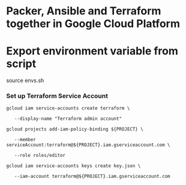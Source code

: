 # Packer, Ansible and Terraform together in Google Cloud Platform

# Export environment variable from script
source envs.sh

### Set up Terraform Service Account

```
gcloud iam service-accounts create terraform \

   --display-name "Terraform admin account"

gcloud projects add-iam-policy-binding ${PROJECT} \

   --member serviceAccount:terraform@${PROJECT}.iam.gserviceaccount.com \

   --role roles/editor

gcloud iam service-accounts keys create key.json \

   --iam-account terraform@${PROJECT}.iam.gserviceaccount.com
```
